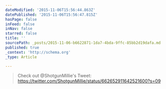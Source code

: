 ```yaml
---
dateModified: '2015-11-06T15:56:44.863Z'
datePublished: '2015-11-06T15:56:47.815Z'
hasPage: false
inFeed: false
inNav: false
starred: false
title: ''
sourcePath: _posts/2015-11-06-b6622871-1da7-4bda-9ffc-85bb2d19dafa.md
published: true
_context: 'http://schema.org'
_type: Article

---
```

> Check out @ShotgunMillie's Tweet: https://twitter.com/ShotgunMillie/status/662652911642521600?s=09